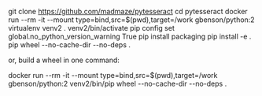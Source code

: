 git clone https://github.com/madmaze/pytesseract
cd pytesseract
docker run --rm -it --mount type=bind,src=$(pwd),target=/work gbenson/python:2
virtualenv venv2
. venv2/bin/activate
pip config set global.no_python_version_warning True
pip install packaging
pip install -e .
pip wheel --no-cache-dir --no-deps .

or, build a wheel in one command:

docker run --rm -it --mount type=bind,src=$(pwd),target=/work gbenson/python:2 venv2/bin/pip wheel --no-cache-dir --no-deps .
